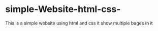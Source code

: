 # simple-Website-html-css-
This is a simple website using html and css it show multiple bages in it
